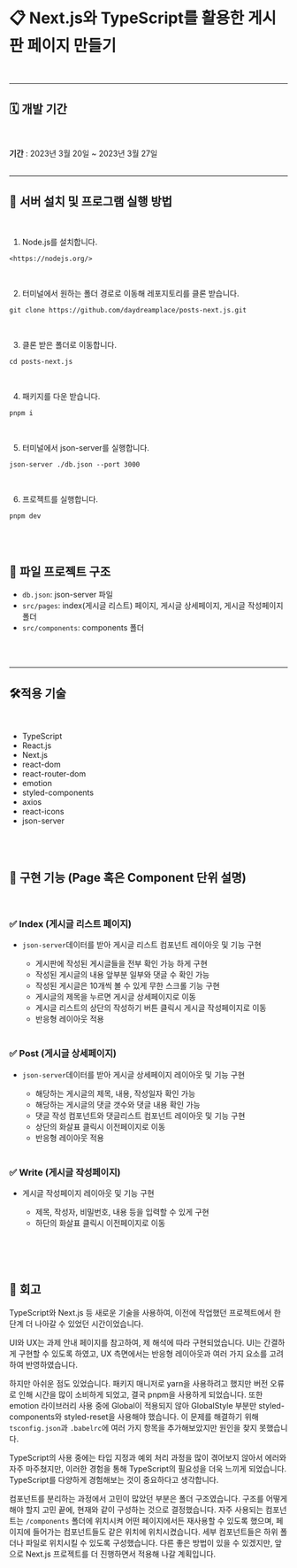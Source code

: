 # 📋 Next.js와 TypeScript를 활용한 게시판 페이지 만들기

<br />

---

## 🗓 개발 기간

<br />

**기간** : 2023년 3월 20일 ~ 2023년 3월 27일
<br />
<br />

---

## 🚧 서버 설치 및 프로그램 실행 방법

<br />

1. Node.js를 설치합니다.

```
<https://nodejs.org/>
```

<br />

2. 터미널에서 원하는 폴더 경로로 이동해 레포지토리를 클론 받습니다.

```
git clone https://github.com/daydreamplace/posts-next.js.git
```
<br />

3. 클론 받은 폴더로 이동합니다.
```
cd posts-next.js
```

<br />

4. 패키지를 다운 받습니다.

```
pnpm i
```

<br />

5. 터미널에서 json-server를 실행합니다.

```
json-server ./db.json --port 3000
```

<br />

6. 프로젝트를 실행합니다.

```
pnpm dev
```

<br />

<br />

## 📂 파일 프로젝트 구조

- `db.json`: json-server 파일
- `src/pages`: index(게시글 리스트) 페이지, 게시글 상세페이지, 게시글 작성페이지 폴더
- `src/components`: components 폴더
<br />
<br />

---

## 🛠적용 기술

<br />

- TypeScript
- React.js
- Next.js
- react-dom
- react-router-dom
- emotion
- styled-components
- axios
- react-icons
- json-server

<br /><br />

## 📑 구현 기능 (Page 혹은 Component 단위 설명)

<br/>

### ✅ Index (게시글 리스트 페이지)

- `json-server`데이터를 받아 게시글 리스트 컴포넌트 레이아웃 및 기능 구현
    - 게시판에 작성된 게시글들을 전부 확인 가능 하게 구현
    - 작성된 게시글의 내용 앞부분 일부와 댓글 수 확인 가능
    - 작성된 게시글은 10개씩 볼 수 있게 무한 스크롤 기능 구현
    - 게시글의 제목을 누르면 게시글 상세페이지로 이동
    - 게시글 리스트의 상단의 작성하기 버튼 클릭시 게시글 작성페이지로 이동
    - 반응형 레이아웃 적용
    
    <br />
    

### ✅ Post (게시글 상세페이지)

- `json-server`데이터를 받아 게시글 상세페이지 레이아웃 및 기능 구현
    - 해당하는 게시글의 제목, 내용, 작성일자 확인 가능
    - 해당하는 게시글의 댓글 갯수와 댓글 내용 확인 가능
    - 댓글 작성 컴포넌트와 댓글리스트 컴포넌트 레이아웃 및 기능 구현
    - 상단의 화살표 클릭시 이전페이지로 이동
    - 반응형 레이아웃 적용
    
    <br />
    

### ✅ Write (게시글 작성페이지)

- 게시글 작성페이지 레이아웃 및 기능 구현
    - 제목, 작성자, 비밀번호, 내용 등을 입력할 수 있게 구현
    - 하단의 화살표 클릭시 이전페이지로 이동
    
    <br />
    

<br /><br />

## 📝 회고

 TypeScript와 Next.js 등 새로운 기술을 사용하여, 이전에 작업했던 프로젝트에서 한 단계 더 나아갈 수 있었던 시간이었습니다. 

UI와 UX는 과제 안내 페이지를 참고하여, 제 해석에 따라 구현되었습니다. UI는 간결하게 구현할 수 있도록 하였고, UX 측면에서는 반응형 레이아웃과 여러 가지 요소를 고려하여 반영하였습니다.

 하지만 아쉬운 점도 있었습니다. 패키지 매니저로 yarn을 사용하려고 했지만 버전 오류로 인해 시간을 많이 소비하게 되었고, 결국 pnpm을 사용하게 되었습니다. 또한 emotion 라이브러리 사용 중에 Global이 적용되지 않아 GlobalStyle 부분만 styled-components와 styled-reset을 사용해야 했습니다. 이 문제를 해결하기 위해 `tsconfig.json`과 `.babelrc`에 여러 가지 항목을 추가해보았지만 원인을 찾지 못했습니다. 

 TypeScript의 사용 중에는 타입 지정과 예외 처리 과정을 많이 겪어보지 않아서 에러와 자주 마주쳤지만, 이러한 경험을 통해 TypeScript의 필요성을 더욱 느끼게 되었습니다. TypeScript를 다양하게 경험해보는 것이 중요하다고 생각합니다.

 컴포넌트를 분리하는 과정에서 고민이 많았던 부분은 폴더 구조였습니다. 구조를 어떻게 해야 할지 고민 끝에, 현재와 같이 구성하는 것으로 결정했습니다. 자주 사용되는 컴포넌트는 `/components` 폴더에 위치시켜 어떤 페이지에서든 재사용할 수 있도록 했으며, 페이지에 들어가는 컴포넌트들도 같은 위치에 위치시켰습니다. 세부 컴포넌트들은 하위 폴더나 파일로 위치시킬 수 있도록 구성했습니다. 다른 좋은 방법이 있을 수 있겠지만, 앞으로 Next.js 프로젝트를 더 진행하면서 적용해 나갈 계획입니다.

